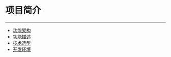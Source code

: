 # 项目简介

---

* [功能架构](/chapter09/项目简介/功能架构.md)
* [功能描述](/chapter09/项目简介/功能描述.md)
* [技术选型](/chapter09/项目简介/技术选型.md)
* [开发环境](/chapter09/项目简介/开发环境.md)